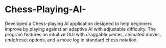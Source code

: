 # Chess-Playing-AI-
Developed a Chess-playing AI application designed to help beginners improve by playing against an adaptive AI with adjustable difficulty. The program features an intuitive GUI with draggable pieces, animated moves, undo/reset options, and a move log in standard chess notation.
